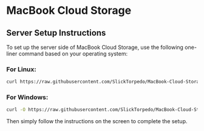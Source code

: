 # MacBook Cloud Storage

## Server Setup Instructions

To set up the server side of MacBook Cloud Storage, use the following one-liner command based on your operating system:

### For Linux:
```bash
curl https://raw.githubusercontent.com/SlickTorpedo/MacBook-Cloud-Storage/refs/heads/main/server/install_scripts/install.sh | bash
```

### For Windows:
```bash
curl -O https://raw.githubusercontent.com/SlickTorpedo/MacBook-Cloud-Storage/refs/heads/main/server/install_scripts/install.bat && install.bat
```

Then simply follow the instructions on the screen to complete the setup.